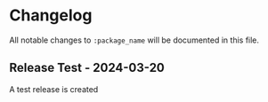 # Changelog

All notable changes to `:package_name` will be documented in this file.

## Release Test - 2024-03-20

A test release is created
